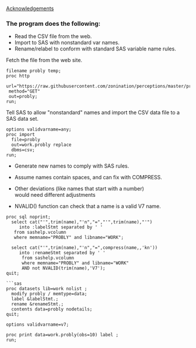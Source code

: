 
[Acknowledgements](https://gist.github.com/cjdinger/2950c1a62acd7f50c33473c311b0d9fe)

### The program does the following:

 * Read the CSV file from the web.    
 * Import to SAS with nonstandard var names.     
 * Rename/relabel to conform with standard SAS variable name rules.                      

Fetch the file from the web site.

```sas
filename probly temp;
proc http
 url="https://raw.githubusercontent.com/zonination/perceptions/master/probly.csv"
 method="GET"
 out=probly;
run;
```

Tell SAS to allow "nonstandard" names and import the CSV data file to a SAS data set. 

```sas
options validvarname=any;
proc import
  file=probly
  out=work.probly replace
  dbms=csv;
run;
```

* Generate new names to comply with SAS rules.                          

* Assume names contain spaces, and can fix with COMPRESS. 

* Other deviations (like names that start with a number)      
would need different adjustments    

* NVALID() function can check that a name is a valid V7 name.            

```sas
proc sql noprint;
  select cat("'",trim(name),"'n","=","'",trim(name),"'") 
     into :labelStmt separated by ' '  
   from sashelp.vcolumn
   where memname="PROBLY" and libname="WORK";

  select cat("'",trim(name),"'n","=",compress(name,,'kn')) 
     into :renameStmt separated by ' '  
      from sashelp.vcolumn
      where memname="PROBLY" and libname="WORK"
      AND not NVALID(trim(name),'V7');
quit;

```sas
proc datasets lib=work nolist ;
  modify probly / memtype=data;
  label &labelStmt.;
  rename &renameStmt.;
  contents data=probly nodetails;
quit;
```

```sas
options validvarname=v7;

proc print data=work.probly(obs=10) label ;
run;

```
